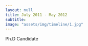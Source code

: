 ```yaml
---
layout: null
title: July 2011 - May 2012
subtitle:
image: "assets/img/timeline/1.jpg"
---
```

Ph.D Candidate
